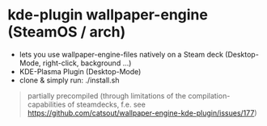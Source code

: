 # kde-plugin wallpaper-engine (SteamOS / arch)

* lets you use wallpaper-engine-files natively on a Steam deck (Desktop-Mode, right-click, background ...)
* KDE-Plasma Plugin (Desktop-Mode)
* clone & simply run: ./install.sh

> partially precompiled (through limitations of the compilation-capabilities of steamdecks, f.e. see https://github.com/catsout/wallpaper-engine-kde-plugin/issues/177)

